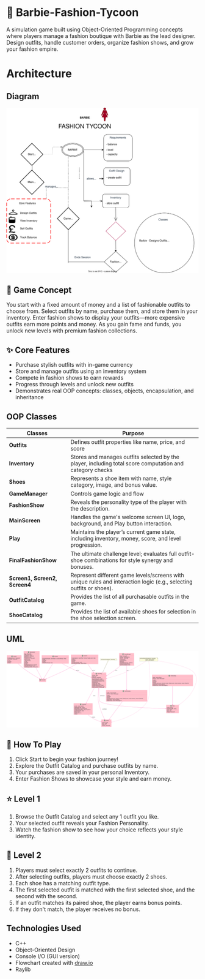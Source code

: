 # 🎀 Barbie-Fashion-Tycoon
A simulation game built using Object-Oriented Programming concepts where players manage a fashion boutique with Barbie as the lead designer. Design outfits, handle customer orders, organize fashion shows, and grow your fashion empire.

# Architecture
## Diagram
![High-Level Diagram](https://github.com/hooraintahir1/Barbie-Fashion-Tycoon/blob/main/docs/Project.drawio.svg)

## 👗 Game Concept
You start with a fixed amount of money and a list of fashionable outfits to choose from. Select outfits by name, purchase them, and store them in your inventory. Enter fashion shows to display your outfits—more expensive outfits earn more points and money. As you gain fame and funds, you unlock new levels with premium fashion collections.

## ✨ Core Features
- Purchase stylish outfits with in-game currency
- Store and manage outfits using an inventory system
- Compete in fashion shows to earn rewards
- Progress through levels and unlock new outfits
- Demonstrates real OOP concepts: classes, objects, encapsulation, and inheritance

## OOP Classes
| Classes   | Purpose |
| -------   | ------- |
|**Outfits**| Defines outfit properties like name, price, and score|
|**Inventory**| Stores and manages outfits selected by the player, including total score computation and category checks |
|**Shoes**| Represents a shoe item with name, style category, image, and bonus value.|
|**GameManager**| Controls game logic and flow|
|**FashionShow**| Reveals the personality type of the player with the description.|
|**MainScreen**| Handles the game's welcome screen UI, logo, background, and Play button interaction.|
|**Play**| Maintains the player’s current game state, including inventory, money, score, and level progression.|
|**FinalFashionShow**| The ultimate challenge level; evaluates full outfit-shoe combinations for style synergy and bonuses.|
|**Screen1, Screen2, Screen4**| Represent different game levels/screens with unique rules and interaction logic (e.g., selecting outfits or shoes).|
|**OutfitCatalog**| Provides the list of all purchasable outfits in the game.|
|**ShoeCatalog**| Provides the list of available shoes for selection in the shoe selection screen.|

## UML
![UML](https://github.com/hooraintahir1/Barbie-Fashion-Tycoon/blob/main/docs/uml.svg)

## 👠 How To Play
1. Click Start to begin your fashion journey!
2. Explore the Outfit Catalog and purchase outfits by name.
3. Your purchases are saved in your personal Inventory.
4. Enter Fashion Shows to showcase your style and earn money.

## ⭐ Level 1
1) Browse the Outfit Catalog and select any 1 outfit you like.
2) Your selected outfit reveals your Fashion Personality.
3) Watch the fashion show to see how your choice reflects your style identity.

## 🌟 Level 2
1) Players must select exactly 2 outfits to continue.
2) After selecting outfits, players must choose exactly 2 shoes.
3) Each shoe has a matching outfit type.
4) The first selected outfit is matched with the first selected shoe, and the second with the second.
5) If an outfit matches its paired shoe, the player earns bonus points.
6) If they don't match, the player receives no bonus.

## Technologies Used
- C++
- Object-Oriented Design
- Console I/O (GUI version)
- Flowchart created with [draw.io](https://draw.io)
- Raylib

